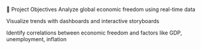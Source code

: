 🎯 Project Objectives Analyze global economic freedom using real-time data

Visualize trends with dashboards and interactive storyboards

Identify correlations between economic freedom and factors like GDP, unemployment, inflation
